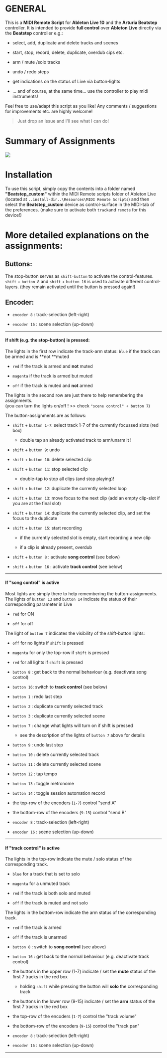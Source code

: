 # GENERAL

This is a **MIDI Remote Script** for **Ableton Live 10** and the **Arturia Beatstep** controller.
It is intended to provide **full control** over **Ableton Live** directly via the **Beatstep** controller e.g.:

- select, add, duplicate and delete tracks and scenes

- start, stop, record, delete, duplicate, overdub cips etc. 

- arm / mute /solo tracks

- undo / redo steps 

- get indications on the status of Live via button-lights

- ... and of course, at the same time...  use the controller to play midi instruments!

Feel free to use/adapt this script as you like! 
Any comments / suggestions for improvements etc. are highly welcome!    

> Just drop an Issue and I'll see what I can do!

# Summary of Assignments

![](https://github.com/raphaelquast/beatstep/blob/master/assignment_01.png)

# Installation

To use this script, simply copy the contents into a folder named **"Beatstep_custom"** within the MIDI Remote scripts folder of Ableton Live (located at `..install-dir..\Resources\MIDI Remote Scripts`) and then select the **Beatstep_custom** device as control-surface in the MIDI-tab of the preferences. (make sure to activate both `track`and `remote` for this device!)

# More detailed explanations on the assignments:

## Buttons:

The stop-button serves as `shift-button` to activate the control-features.
`shift` + `button 8` and `shift` + `button 16` is used to activate different control-layers. 
(they remain activated until the button is pressed again!)

## Encoder:

- `encoder 8` : track-selection (left-right)

- `encoder 16` : scene selection (up-down)

--- 

#### If **shift (e.g. the stop-button)** is pressed:

The lights in the first row indicate the track-arm status: 
`blue` if the track can be armed and is **not **muted

- `red` if the track is armed and **not** muted 

- `magenta` if the track is armed but muted

- `off` if the track is muted and **not** armed

The lights in the second row are just there to help remembering the assignments.  
(you can turn the lights on/off ! >> check `"scene control" + button 7`)

The button-assignments are as follows:

- `shift` + `button 1-7`:  select track 1-7 of the currently focussed slots (red box)
  
  - double tap an already activated track to arm/unarm it !

- `shift` + `button 9`: undo

- `shift` + `button 10`: delete selected clip

- `shift` + `button 11`: stop selected clip
  
  - double-tap to stop all clips (and stop playing)!

- `shift` + `button 12`: duplicate the currently selected loop

- `shift` + `button 13`: move focus to the next clip (add an empty clip-slot if you are at the final slot)

- `shift` + `button 14`: duplicate the currently selected clip, and set the focus to the duplicate

- `shift` + `button 15`: start recording
  
  - if the currently selected slot is empty, start recording a new clip 
  
  - if a clip is already present, overdub
  
  

- `shift` + `button 8` : activate **song control** (see below)

- `shift` + `button 16` : activate **track control** (see below)

---

#### If "song control" is active

Most lights are simply there to help remembering the button-assignments.
The lights of `button 13` and `button 14` indicate the status of their corresponding parameter in Live 

- `red` for ON 

-  `off` for off

The light of `button 7` indicates the visibility of the shift-button lights:

- `off` for no lights if `shift` is pressed

-  `magenta` for only the top-row if `shift` is pressed

-  `red` for all lights if `shift` is pressed






- `button 8` : get back to the normal behaviour (e.g. deactivate song control)

- `button 16`: switch to **track control**  (see below)
  
  

- `button 1` : redo last step

- `button 2` : duplicate currently selected track

- `button 3` : duplicate currently selected scene

- `button 7` : change what lights will turn on if shift is pressed
  
  - see the description of the lights of `button 7` above for details

- `button 9` : undo last step

- `button 10` : delete currently selected track

- `button 11` : delete currently selected scene

- `button 12` : tap tempo

- `button 13` : toggle metronome

- `button 14` : toggle session automation record
  
  

- the top-row of the encoders (`1-7`) control "send A"

- the bottom-row of the encoders (`9-15`) control "send B"

- `encoder 8` : track-selection (left-right)

- `encoder 16` : scene selection (up-down)

---

#### If "track control" is active

The lights in the top-row indicate the mute / solo status of the corresponding track.

- `blue` for a track that is set to solo

- `magenta` for a unmuted track

- `red` if the track is both solo and muted

- `off` if the track is muted and not solo 

The lights in the bottom-row indicate the arm status of the corresponding track.

- `red` if the track is armed

- `off` if the track is unarmed



- `button 8` : switch to **song control** (see above)

- `button 16` : get back to the normal behaviour (e.g. deactivate track control)
  
  

- the buttons in the upper row (1-7) indicate / set the **mute** status of the first 7 tracks in the red box
  
  - holding `shift` while pressing the button will **solo** the corresponding track

- the buttons in the lower row (9-15) indicate / set the **arm** status of the first 7 tracks in the red box
  
  

- the top-row of the encoders (`1-7`) control the "track volume"

- the bottom-row of the encoders (`9-15`) control the "track pan"

- `encoder 8` : track-selection (left-right)

- `encoder 16` : scene selection (up-down)

---
